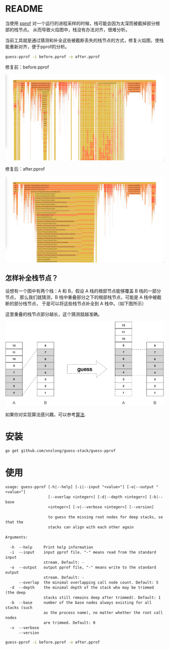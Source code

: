 # README

当使用 [pprof](https://github.com/google/pprof) 对一个运行的进程采样的时候，栈可能会因为太深而被截掉部分根部的栈节点。
从而导致火焰图中，栈没有办法对齐，很难分析。

当前工具就是通过猜测和补全这些被截断丢失的栈节点的方式，修复火焰图，使栈能重新对齐，便于pprof的分析。

```bash
guess-pprof -i before.pprof -o after.pprof
```

修复前：before.pprof

![before.pprof](doc/before.png "before")

修复后：after.pprof

![after.pprof](doc/after.png "after")

## 怎样补全栈节点？

设想有一个图中有两个栈：A 和 B，假设 A 栈的根部节点能够覆盖 B 栈的一部分节点，
那么我们就猜测，B 栈中重叠部分之下的根部栈节点，可能是 A 栈中被截断的部分栈节点，
于是可以将这些栈节点补全到 A 栈中。（如下图所示）

这里重叠的栈节点部分越长，这个猜测就越准确。

![guess.png](doc/guess.png "guess")

如果你对实现算法感兴趣，可以参考[算法](fix/README-zh.md).

# 安装

```bash
go get github.com/xnslong/guess-stack/guess-pprof
```

# 使用

```
usage: guess-pprof [-h|--help] [-i|--input "<value>"] [-o|--output "<value>"]
                   [--overlap <integer>] [-d|--depth <integer>] [-b|--base
                   <integer>] [-v|--verbose <integer>] [--version]

                   to guess the missing root nodes for deep stacks, so that the
                   stacks can align with each other again

Arguments:

  -h  --help     Print help information
  -i  --input    input pprof file. "-" means read from the standard input
                 stream. Default: -
  -o  --output   output pprof file, "-" means write to the standard output
                 stream. Default: -
      --overlap  the minimal overlapping call node count. Default: 5
  -d  --depth    the minimal depth of the stack who may be trimmed (the deep
                 stacks still remains deep after trimmed). Default: 1
  -b  --base     number of the base nodes always existing for all stacks (such
                 as the process name), no matter whether the root call nodes
                 are trimmed. Default: 0
  -v  --verbose 
      --version 
```

```bash
guess-pprof -i before.pprof -o after.pprof
```
